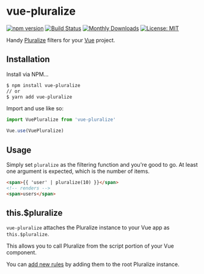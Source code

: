 # vue-pluralize
[![npm version](https://badge.fury.io/js/vue-pluralize.svg)](https://badge.fury.io/js/vue-pluralize)
[![Build Status](https://travis-ci.org/SimpleNexus/vue-pluralize.svg?branch=master)](https://travis-ci.org/SimpleNexus/vue-pluralize)
[![Monthly Downloads](https://img.shields.io/npm/dm/vue-pluralize.svg)](https://www.npmjs.com/package/vue-pluralize)
[![License: MIT](https://img.shields.io/badge/License-MIT-yellow.svg)](https://opensource.org/licenses/MIT)

Handy [Pluralize](https://github.com/blakeembrey/pluralize#readme) filters for your [Vue](http://vuejs.org/) project.

## Installation

Install via NPM...

```sh
$ npm install vue-pluralize
// or
$ yarn add vue-pluralize
```

Import and use like so:

```js
import VuePluralize from 'vue-pluralize'

Vue.use(VuePluralize)
```

## Usage

Simply set `pluralize` as the filtering function and you're good to go. At least one argument is expected, which is the number of items.

```html
<span>{{ 'user' | pluralize(10) }}</span>
<!-- renders -->
<span>users</span>
```

## this.$pluralize

`vue-pluralize` attaches the Pluralize instance to your Vue app as `this.$pluralize`.

This allows you to call Pluralize from the script portion of your Vue component.

You can [add new rules](https://github.com/blakeembrey/pluralize#usage) by adding them to the root Pluralize instance.

